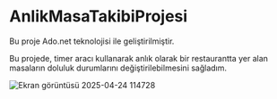 # AnlikMasaTakibiProjesi

Bu proje Ado.net teknolojisi ile geliştirilmiştir.

Bu projede, timer aracı kullanarak anlık olarak bir restaurantta yer alan masaların doluluk durumlarını değiştirilebilmesini sağladım.

![Ekran görüntüsü 2025-04-24 114728](https://github.com/user-attachments/assets/5bac22b2-0d74-48cc-9f9e-2d3e5e51cdfe)
